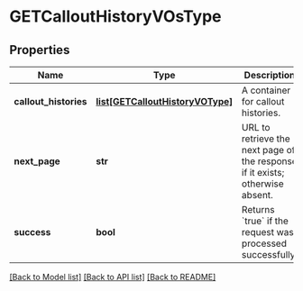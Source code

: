 # GETCalloutHistoryVOsType

## Properties
Name | Type | Description | Notes
------------ | ------------- | ------------- | -------------
**callout_histories** | [**list[GETCalloutHistoryVOType]**](GETCalloutHistoryVOType.md) | A container for callout histories.  | [optional] 
**next_page** | **str** | URL to retrieve the next page of the response if it exists; otherwise absent.  | [optional] 
**success** | **bool** | Returns &#x60;true&#x60; if the request was processed successfully.  | [optional] 

[[Back to Model list]](../README.md#documentation-for-models) [[Back to API list]](../README.md#documentation-for-api-endpoints) [[Back to README]](../README.md)


